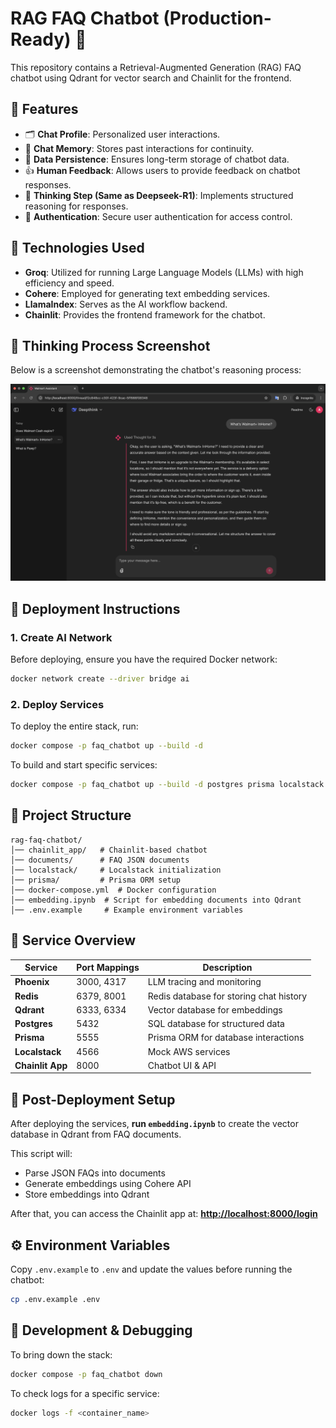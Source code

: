 # RAG FAQ Chatbot (Production-Ready) 🚀

This repository contains a Retrieval-Augmented Generation (RAG) FAQ chatbot using Qdrant for vector search and Chainlit for the frontend.

## 🌟 Features
- 🗂 **Chat Profile**: Personalized user interactions.
- 🧠 **Chat Memory**: Stores past interactions for continuity.
- 💾 **Data Persistence**: Ensures long-term storage of chatbot data.
- 👍 **Human Feedback**: Allows users to provide feedback on chatbot responses.
- 🤔 **Thinking Step (Same as Deepseek-R1)**: Implements structured reasoning for responses.
- 🔐 **Authentication**: Secure user authentication for access control.

## 🔧 Technologies Used

- **Groq**: Utilized for running Large Language Models (LLMs) with high efficiency and speed.
- **Cohere**: Employed for generating text embedding services.
- **LlamaIndex**: Serves as the AI workflow backend.
- **Chainlit**: Provides the frontend framework for the chatbot.

## 📸 Thinking Process Screenshot

Below is a screenshot demonstrating the chatbot's reasoning process:

![Thinking Process](screenshots/thinking-page.png)

## 🚀 Deployment Instructions

### 1. Create AI Network
Before deploying, ensure you have the required Docker network:
```sh
docker network create --driver bridge ai
```

### 2. Deploy Services
To deploy the entire stack, run:
```sh
docker compose -p faq_chatbot up --build -d
```

To build and start specific services:
```sh
docker compose -p faq_chatbot up --build -d postgres prisma localstack ai-chatbot
```

## 📂 Project Structure
```
rag-faq-chatbot/
│── chainlit_app/   # Chainlit-based chatbot
│── documents/      # FAQ JSON documents
│── localstack/     # Localstack initialization
│── prisma/         # Prisma ORM setup
│── docker-compose.yml  # Docker configuration
│── embedding.ipynb  # Script for embedding documents into Qdrant
│── .env.example     # Example environment variables
```

## 🔗 Service Overview

| Service       | Port Mappings | Description |
|--------------|--------------|-------------|
| **Phoenix**  | 3000, 4317   | LLM tracing and monitoring |
| **Redis**    | 6379, 8001   | Redis database for storing chat history |
| **Qdrant**   | 6333, 6334   | Vector database for embeddings |
| **Postgres** | 5432         | SQL database for structured data |
| **Prisma**   | 5555         | Prisma ORM for database interactions |
| **Localstack** | 4566       | Mock AWS services |
| **Chainlit App** | 8000     | Chatbot UI & API |

## 📝 Post-Deployment Setup
After deploying the services, **run `embedding.ipynb`** to create the vector database in Qdrant from FAQ documents.

This script will:
- Parse JSON FAQs into documents
- Generate embeddings using Cohere API
- Store embeddings into Qdrant

After that, you can access the Chainlit app at:
**[http://localhost:8000/login](http://localhost:8000/login)**

## ⚙️ Environment Variables
Copy `.env.example` to `.env` and update the values before running the chatbot:
```sh
cp .env.example .env
```

## 🔧 Development & Debugging
To bring down the stack:
```sh
docker compose -p faq_chatbot down
```
To check logs for a specific service:
```sh
docker logs -f <container_name>
```